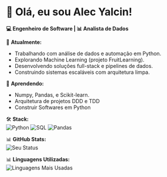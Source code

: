 # 👋 Olá, eu sou Alec Yalcin!

**💻 Engenheiro de Software | 📊 Analista de Dados**

🔭 **Atualmente:**  
- Trabalhando com análise de dados e automação em Python.  
- Explorando Machine Learning (projeto FruitLearning).
- Desenvolvendo soluções full-stack e pipelines de dados.  
- Construindo sistemas escaláveis com arquitetura limpa.  

🌱 **Aprendendo:**  
- Numpy, Pandas, e Scikit-learn.
- Arquitetura de projetos DDD e TDD
- Construir Softwares em Python

🛠️ **Stack:**  
![Python](https://img.shields.io/badge/Python-3776AB?style=for-the-badge&logo=python&logoColor=white)
![SQL](https://img.shields.io/badge/SQL-4479A1?style=for-the-badge&logo=postgresql&logoColor=white)
![Pandas](https://img.shields.io/badge/Pandas-150458?style=for-the-badge&logo=pandas&logoColor=white)

📊 **GitHub Stats:**  
![Seu Status](https://github-readme-stats.vercel.app/api?username=alecyalcin&show_icons=true&theme=dracula&hide=issues) 

📊 **Linguagens Utilizadas:**  
![Linguagens Mais Usadas](https://github-readme-stats.vercel.app/api/top-langs/?username=alecyalcin&layout=compact&theme=dracula) 
